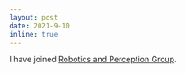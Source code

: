 ```yaml
---
layout: post
date: 2021-9-10
inline: true
---
```


I have joined <a href="https://rpg.ifi.uzh.ch/">Robotics and Perception Group</a>.
